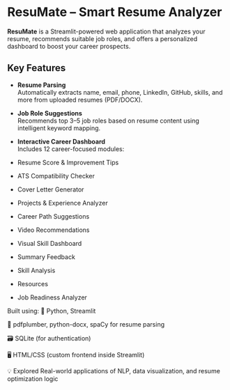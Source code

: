 #  ResuMate – Smart Resume Analyzer

**ResuMate** is a Streamlit-powered web application that analyzes your resume, recommends suitable job roles, and offers a personalized dashboard to boost your career prospects.



##  Key Features

-  **Resume Parsing**  
  Automatically extracts name, email, phone, LinkedIn, GitHub, skills, and more from uploaded resumes (PDF/DOCX).

-  **Job Role Suggestions**  
  Recommends top 3–5 job roles based on resume content using intelligent keyword mapping.

-  **Interactive Career Dashboard**  
  Includes 12 career-focused modules:
  - Resume Score & Improvement Tips
  - ATS Compatibility Checker
  - Cover Letter Generator
  - Projects & Experience Analyzer
  - Career Path Suggestions
  - Video Recommendations
  - Visual Skill Dashboard
  - Summary Feedback
  - Skill Analysis
  - Resources
  - Job Readiness Analyzer

   Built using:
🔧 Python, Streamlit

📄 pdfplumber, python-docx, spaCy for resume parsing

🗃️ SQLite (for authentication)

🖥️ HTML/CSS (custom frontend inside Streamlit)

💡 Explored Real-world applications of NLP, data visualization, and resume optimization logic

